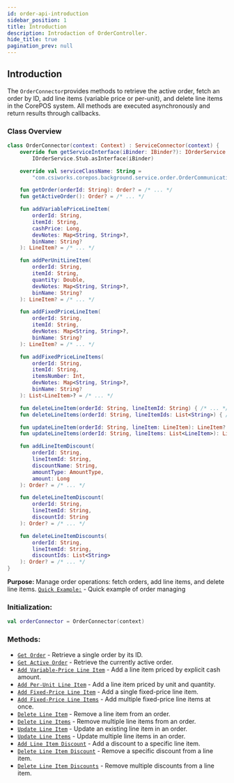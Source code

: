 ```yaml
---
id: order-api-introduction
sidebar_position: 1
title: Introduction
description: Introdaction of OrderController.
hide_title: true
pagination_prev: null
---
```


## Introduction

The `OrderConnector`provides methods to retrieve the active order, fetch an order by ID, add line items (variable price or per-unit), and delete line items in the CorePOS system. All methods are executed asynchronously and return results through callbacks.

### Class Overview

```kotlin
class OrderConnector(context: Context) : ServiceConnector(context) {
    override fun getServiceInterface(iBinder: IBinder?): IOrderService =
        IOrderService.Stub.asInterface(iBinder)

    override val serviceClassName: String =
        "com.csiworks.corepos.background.service.order.OrderCommunicationService"

    fun getOrder(orderId: String): Order? = /* ... */
    fun getActiveOrder(): Order? = /* ... */

    fun addVariablePriceLineItem(
        orderId: String,
        itemId: String,
        cashPrice: Long,
        devNotes: Map<String, String>?,
        binName: String?
    ): LineItem? = /* ... */

    fun addPerUnitLineItem(
        orderId: String,
        itemId: String,
        quantity: Double,
        devNotes: Map<String, String>?,
        binName: String?
    ): LineItem? = /* ... */

    fun addFixedPriceLineItem(
        orderId: String,
        itemId: String,
        devNotes: Map<String, String>?,
        binName: String?
    ): LineItem? = /* ... */

    fun addFixedPriceLineItems(
        orderId: String,
        itemId: String,
        itemsNumber: Int,
        devNotes: Map<String, String>?,
        binName: String?
    ): List<LineItem>? = /* ... */

    fun deleteLineItem(orderId: String, lineItemId: String) { /* ... */ }
    fun deleteLineItems(orderId: String, lineItemIds: List<String>) { /* ... */ }

    fun updateLineItem(orderId: String, lineItem: LineItem): LineItem? = /* ... */
    fun updateLineItems(orderId: String, lineItems: List<LineItem>): List<LineItem>? = /* ... */

    fun addLineItemDiscount(
        orderId: String,
        lineItemId: String,
        discountName: String,
        amountType: AmountType,
        amount: Long
    ): Order? = /* ... */

    fun deleteLineItemDiscount(
        orderId: String,
        lineItemId: String,
        discountId: String
    ): Order? = /* ... */

    fun deleteLineItemDiscounts(
        orderId: String,
        lineItemId: String,
        discountIds: List<String>
    ): Order? = /* ... */
}
```

**Purpose:** Manage order operations: fetch orders, add line items, and delete line items.
[`Quick Example:`](../../quick-start/quick-guide-examples#manage-orders) - Quick example of order managing

### Initialization:

```kotlin
val orderConnector = OrderConnector(context)
```

### Methods:
- [`Get Order`](order-api-get-order) - Retrieve a single order by its ID.
- [`Get Active Order`](order-api-get-active-order) - Retrieve the currently active order.
- [`Add Variable-Price Line Item`](order-api-add-variable-price-line-item) - Add a line item priced by explicit cash amount.
- [`Add Per-Unit Line Item`](order-api-add-per-unit-line-item) - Add a line item priced by unit and quantity.
- [`Add Fixed-Price Line Item`](order-api-add-fixed-price-line-item) - Add a single fixed-price line item.
- [`Add Fixed-Price Line Items`](order-api-add-fixed-price-line-items) - Add multiple fixed-price line items at once.
- [`Delete Line Item`](order-api-delete-line-item) - Remove a line item from an order.
- [`Delete Line Items`](order-api-delete-line-items) - Remove multiple line items from an order.
- [`Update Line Item`](order-api-update-line-item) - Update an existing line item in an order.
- [`Update Line Items`](order-api-update-line-items) - Update multiple line items in an order.
- [`Add Line Item Discount`](order-api-add-line-item-discount) - Add a discount to a specific line item.
- [`Delete Line Item Discount`](order-api-delete-line-item-discount) - Remove a specific discount from a line item.
- [`Delete Line Item Discounts`](order-api-delete-line-item-discounts) - Remove multiple discounts from a line item.
